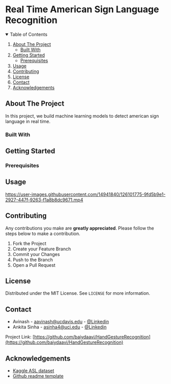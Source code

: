 # Real Time American Sign Language Recognition 

<!-- TABLE OF CONTENTS -->
<details open="open">
  <summary>Table of Contents</summary>
  <ol>
    <li>
      <a href="#about-the-project">About The Project</a>
      <ul>
        <li><a href="#built-with">Built With</a></li>
      </ul>
    </li>
    <li>
      <a href="#getting-started">Getting Started</a>
      <ul>
        <li><a href="#prerequisites">Prerequisites</a></li>
      </ul>
    </li>
    <li><a href="#usage">Usage</a></li>
    <li><a href="#contributing">Contributing</a></li>
    <li><a href="#license">License</a></li>
    <li><a href="#contact">Contact</a></li>
    <li><a href="#acknowledgements">Acknowledgements</a></li>
  </ol>
</details>



<!-- ABOUT THE PROJECT -->
## About The Project
In this project, we build machine learning models to detect american sign language in real time.

### Built With



<!-- GETTING STARTED -->
## Getting Started
<!--
This is an example of how you may give instructions on setting up your project locally.
To get a local copy up and running follow these simple example steps.
-->

### Prerequisites
<!--
This is an example of how to list things you need to use the software and how to install them.
* npm
  ```sh
  npm install npm@latest -g
  ```
-->


<!-- USAGE EXAMPLES -->
## Usage

https://user-images.githubusercontent.com/14941840/126101775-9fd5b9e1-2927-447f-9263-f1a8b8dc9671.mp4

<!--
Use this space to show useful examples of how a project can be used. Additional screenshots, code examples and demos work well in this space. You may also link to more resources.
-->

<!-- CONTRIBUTING -->
## Contributing

Any contributions you make are **greatly appreciated**. Please follow the steps below to make a contribution.

1. Fork the Project
2. Create your Feature Branch 
3. Commit your Changes 
4. Push to the Branch 
5. Open a Pull Request



<!-- LICENSE -->
## License

Distributed under the MIT License. See `LICENSE` for more information.


<!-- CONTACT -->
## Contact

* Avinash - aavinash@ucdavis.edu - [@Linkedin](https://www.linkedin.com/in/baidyaavinash/)
* Ankita Sinha - asinha4@uci.edu -  [@Linkedin](https://www.linkedin.com/in/anki08/)

Project Link: [https://github.com/baiydaavi/HandGestureRecognition](https://github.com/baiydaavi/HandGestureRecognition)



<!-- ACKNOWLEDGEMENTS -->
## Acknowledgements
* [Kaggle ASL dataset](https://www.kaggle.com/grassknoted/asl-alphabet)
* [Github readme template](https://github.com/othneildrew/Best-README-Template)
